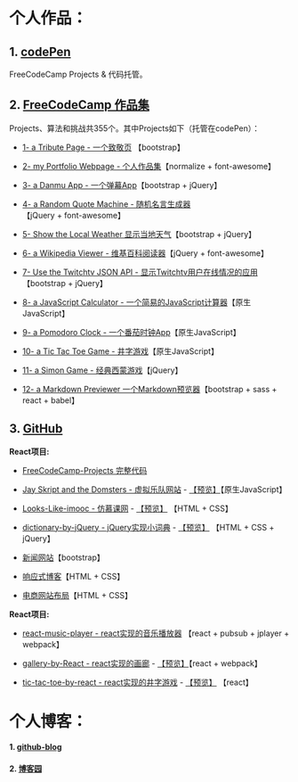 # 个人作品：

## 1. [codePen](https://codepen.io/magicmai/pens/popular/)

FreeCodeCamp Projects & 代码托管。

## 2. [FreeCodeCamp 作品集](https://www.freecodecamp.cn/magicmai)

Projects、算法和挑战共355个。其中Projects如下（托管在codePen）：

- [1- a Tribute Page - 一个致敬页](https://codepen.io/magicmai/pen/peLOpZ) 【bootstrap】

- [2- my Portfolio Webpage - 个人作品集](https://codepen.io/magicmai/pen/ZeVdgV)【normalize + font-awesome】

- [3- a Danmu App - 一个弹幕App](https://codepen.io/magicmai/pen/YZLxay)【bootstrap + jQuery】

- [4- a Random Quote Machine - 随机名言生成器](https://codepen.io/magicmai/pen/oWgOvb)【jQuery + font-awesome】

- [5- Show the Local Weather  显示当地天气](https://codepen.io/magicmai/pen/EmKRJK)【bootstrap + jQuery】

- [6- a Wikipedia Viewer - 维基百科阅读器](https://codepen.io/magicmai/pen/PmzaRK?editors=1000)【jQuery + font-awesome】

- [7- Use the Twitchtv JSON API - 显示Twitchtv用户在线情况的应用](https://codepen.io/magicmai/pen/gWwPyp?editors=0100)【bootstrap + jQuery】

- [8- a JavaScript Calculator - 一个简易的JavaScript计算器](https://codepen.io/magicmai/pen/dWNzdJ?editors=0100)【原生JavaScript】

- [9- a Pomodoro Clock - 一个番茄时钟App](https://codepen.io/magicmai/pen/YVNxre)【原生JavaScript】

- [10- a Tic Tac Toe Game - 井字游戏](https://codepen.io/magicmai/pen/LyOEOq)【原生JavaScript】

- [11- a Simon Game - 经典西蒙游戏](https://codepen.io/magicmai/pen/WjXbdR)【jQuery】

- [12- a Markdown Previewer 一个Markdown预览器](https://codepen.io/magicmai/pen/WOJJpQ?editors=0010)【bootstrap + sass + react + babel】

## 3. [GitHub](https://github.com/magicmai?tab=repositories)

**React项目:** 
- [FreeCodeCamp-Projects 完整代码](https://github.com/magicmai/FreeCodeCamp-Projects)

- [Jay Skript and the Domsters - 虚拟乐队网站](https://github.com/magicmai/Jay-Skript-And-The-Domsters) - [【预览】](https://magicmai.github.io/Jay-Skript-And-The-Domsters/)【原生JavaScript】

- [Looks-Like-imooc - 仿慕课网](https://github.com/magicmai/Looks-Like-imooc) - [【预览】](https://magicmai.github.io/Looks-Like-imooc/) 【HTML + CSS】

- [dictionary-by-jQuery - jQuery实现小词典](https://github.com/magicmai/dictionary-by-jQuery) - [【预览】](https://magicmai.github.io/dictionary-by-jQuery/) 【HTML + CSS + jQuery】
  
- [新闻网站](https://github.com/magicmai/myDemos/tree/master/%E6%96%B0%E9%97%BB%E7%BD%91%E7%AB%99)【bootstrap】

- [响应式博客](https://github.com/magicmai/myDemos/tree/master/%E4%B8%80%E4%B8%AA%E7%AE%80%E5%8D%95%E7%9A%84%E5%93%8D%E5%BA%94%E5%BC%8F%E5%8D%9A%E5%AE%A2)【HTML + CSS】

- [电商网站布局](https://github.com/magicmai/myDemos/tree/master/%E7%94%B5%E5%95%86%E7%BD%91%E7%AB%99)【HTML + CSS】

**React项目:** 
- [react-music-player - react实现的音乐播放器](https://github.com/magicmai/react-music-player) 【react + pubsub + jplayer + webpack】
- [gallery-by-React - react实现的画廊](https://github.com/magicmai/gallery-by-React) - [【预览】](https://magicmai.github.io/gallery-by-React/)【react + webpack】
  
- [tic-tac-toe-by-react - react实现的井字游戏](https://github.com/magicmai/tic-tac-toe-by-react) - [【预览】](https://codepen.io/magicmai/pen/YQxzrq?editors=0010) 【react】


# 个人博客：

#### 1. [github-blog](https://github.com/magicmai/blog/issues)

#### 2. [博客园](http://www.cnblogs.com/magicmai/)


